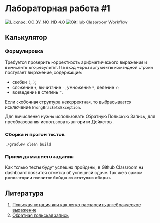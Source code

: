 # Лабораторная работа #1

[![License: CC BY-NC-ND 4.0](https://img.shields.io/badge/License-CC%20BY--NC--ND%204.0-lightgrey.svg)](https://creativecommons.org/licenses/by-nc-nd/4.0/)
![GitHub Classroom Workflow](../../workflows/GitHub%20Classroom%20Workflow/badge.svg?branch=master)

## Калькулятор

### Формулировка

Требуется проверить корректность арифметического выражения и вычислить его результат. На вход через аргументы командной
строки поступает выражение, содержащие:

* скобки `(`, `)`;
* сложение `+`, вычитание `-`, умножение `*`, деление `/`;
* возведение в степень `^`.

Если скобочная структура некорректная, то выбрасывается исключение `WrongBracketsException`.

Для вычисления нужно использовать Обратную Польскую Запись, для преобразования использовать алгоритм Дейкстры.

### Сборка и прогон тестов

```shell
./gradlew clean build
```

### Прием домашнего задания

Как только тесты будут успешно пройдены, в Github Classroom на dashboard появится отметка об успешной сдаче. Так же в
самом репозитории появится бейдж со статусом сборки.

## Литература

1. [Польская нотация или как легко распарсить алгебраическое выражение](https://habr.com/ru/post/596925/)
2. [Обратная польская запись](https://ru.wikipedia.org/wiki/%D0%9E%D0%B1%D1%80%D0%B0%D1%82%D0%BD%D0%B0%D1%8F_%D0%BF%D0%BE%D0%BB%D1%8C%D1%81%D0%BA%D0%B0%D1%8F_%D0%B7%D0%B0%D0%BF%D0%B8%D1%81%D1%8C)